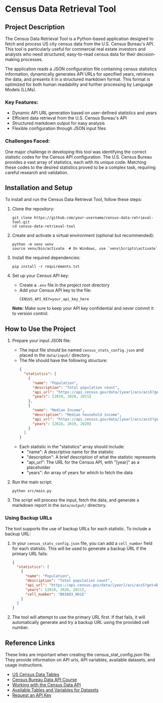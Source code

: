 # Census Data Retrieval Tool

## Project Description

The Census Data Retrieval Tool is a Python-based application designed to fetch and process US city census data from the U.S. Census Bureau's API. This tool is particularly useful for commercial real estate investors and analysts who need structured, easy-to-read census data for their decision-making processes.

The application reads a JSON configuration file containing census statistics information, dynamically generates API URLs for specified years, retrieves the data, and presents it in a structured markdown format. This format is optimized for both human readability and further processing by Language Models (LLMs).

### Key Features:
- Dynamic API URL generation based on user-defined statistics and years
- Efficient data retrieval from the U.S. Census Bureau's API
- Structured markdown output for easy analysis
- Flexible configuration through JSON input files

### Challenges Faced:
One major challenge in developing this tool was identifying the correct statistic codes for the Census API configuration. The U.S. Census Bureau provides a vast array of statistics, each with its unique code. Matching these codes to the desired statistics proved to be a complex task, requiring careful research and validation.

## Installation and Setup

To install and run the Census Data Retrieval Tool, follow these steps:

1. Clone the repository:
   ```
   git clone https://github.com/your-username/census-data-retrieval-tool.git
   cd census-data-retrieval-tool
   ```

2. Create and activate a virtual environment (optional but recommended):
   ```
   python -m venv venv
   source venv/bin/activate  # On Windows, use `venv\Scripts\activate`
   ```

3. Install the required dependencies:
   ```
   pip install -r requirements.txt
   ```

4. Set up your Census API key:
   - Create a `.env` file in the project root directory
   - Add your Census API key to the file:
     ```
     CENSUS_API_KEY=your_api_key_here
     ```

   **Note:** Make sure to keep your API key confidential and never commit it to version control.

## How to Use the Project

1. Prepare your input JSON file:
   - The input file should be named `census_stats_config.json` and placed in the `data/input/` directory.
   - The file should have the following structure:
     ```json
     {
       "statistics": [
         {
           "name": "Population",
           "description": "Total population count",
           "api_url": "https://api.census.gov/data/[year]/acs/acs5?get=B01003_001E&for=place:*&in=state:06",
           "years": [2019, 2020, 2021]
         },
         {
           "name": "Median Income",
           "description": "Median household income",
           "api_url": "https://api.census.gov/data/[year]/acs/acs5?get=B19013_001E&for=place:*&in=state:06",
           "years": [2018, 2019, 2020]
         }
       ]
     }
     ```
   - Each statistic in the "statistics" array should include:
     - "name": A descriptive name for the statistic
     - "description": A brief description of what the statistic represents
     - "api_url": The URL for the Census API, with "[year]" as a placeholder
     - "years": An array of years for which to fetch the data

2. Run the main script:
   ```
   python src/main.py
   ```

3. The script will process the input, fetch the data, and generate a markdown report in the `data/output/` directory.

### Using Backup URLs

The tool supports the use of backup URLs for each statistic. To include a backup URL:

1. In your `census_stats_config.json` file, you can add a `cell_number` field for each statistic. This will be used to generate a backup URL if the primary URL fails:
   ```json
   {
     "statistics": [
       {
         "name": "Population",
         "description": "Total population count",
         "api_url": "https://api.census.gov/data/[year]/acs/acs5?get=B01003_001E&for=place:*&in=state:06",
         "years": [2019, 2020, 2021],
         "cell_number": "B01003_001E"
       }
     ]
   }
   ```

2. The tool will attempt to use the primary URL first. If that fails, it will automatically generate and try a backup URL using the provided cell number.

## Reference Links
These links are important when creating the census_stat_config.json file. They provide information on API urls, API variables, available datasets, and usage instructions.

- [US Census Data Tables](https://data.census.gov/table)
- [Census Bureau Data API Course](https://www.census.gov/data/academy/courses/intro-to-the-census-bureau-data-api.html#2)
- [Working with the Census Data API](https://www.census.gov/content/dam/Census/library/publications/2020/acs/acs_api_handbook_2020_ch02.pdf)
- [Available Tables and Variables for Datasets](https://api.census.gov/data.html)
- [Request an API Key](https://api.census.gov/data/key_signup.html)